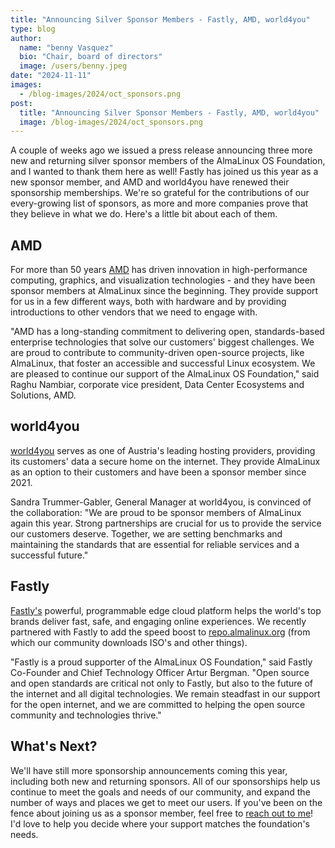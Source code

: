 ```yaml
---
title: "Announcing Silver Sponsor Members - Fastly, AMD, world4you"
type: blog
author:
  name: "benny Vasquez"
  bio: "Chair, board of directors"
  image: /users/benny.jpeg
date: "2024-11-11"
images:
  - /blog-images/2024/oct_sponsors.png
post:
  title: "Announcing Silver Sponsor Members - Fastly, AMD, world4you"
  image: /blog-images/2024/oct_sponsors.png
---
```


A couple of weeks ago we issued a press release announcing three more new and returning silver sponsor members of the AlmaLinux OS Foundation, and I wanted to thank them here as well! Fastly has joined us this year as a new sponsor member, and AMD and world4you have renewed their sponsorship memberships. We're so grateful for the contributions of our every-growing list of sponsors, as more and more companies prove that they believe in what we do. Here's a little bit about each of them.

## AMD

For more than 50 years [AMD](https://www.amd.com/) has driven innovation in high-performance computing, graphics, and visualization technologies - and they have been sponsor members at AlmaLinux since the beginning. They provide support for us in a few different ways, both with hardware and by providing introductions to other vendors that we need to engage with.

"AMD has a long-standing commitment to delivering open, standards-based enterprise technologies that solve our customers' biggest challenges. We are proud to contribute to community-driven open-source projects, like AlmaLinux, that foster an accessible and successful Linux ecosystem. We are pleased to continue our support of the AlmaLinux OS Foundation," said Raghu Nambiar, corporate vice president, Data Center Ecosystems and Solutions, AMD.

## world4you

[world4you](https://www.world4you.com/) serves as one of Austria's leading hosting providers, providing its customers' data a secure home on the internet. They provide AlmaLinux as an option to their customers and have been a sponsor member since 2021.

Sandra Trummer-Gabler, General Manager at world4you, is convinced of the collaboration: "We are proud to be sponsor members of AlmaLinux again this year. Strong partnerships are crucial for us to provide the service our customers deserve. Together, we are setting benchmarks and maintaining the standards that are essential for reliable services and a successful future."

## Fastly

[Fastly's](https://www.fastly.com) powerful, programmable edge cloud platform helps the world's top brands deliver fast, safe, and engaging online experiences. We recently partnered with Fastly to add the speed boost to [repo.almalinux.org](http://repo.almalinux.org) (from which our community downloads ISO's and other things).

"Fastly is a proud supporter of the AlmaLinux OS Foundation," said Fastly Co-Founder and Chief Technology Officer Artur Bergman. "Open source and open standards are critical not only to Fastly, but also to the future of the internet and all digital technologies. We remain steadfast in our support for the open internet, and we are committed to helping the open source community and technologies thrive."

## What's Next?

We'll have still more sponsorship announcements coming this year, including both new and returning sponsors. All of our sponsorships help us continue to meet the goals and needs of our community, and expand the number of ways and places we get to meet our users. If you've been on the fence about joining us as a sponsor member, feel free to [reach out to me](mailto:benny@almalinux.org)! I'd love to help you decide where your support matches the foundation's needs.
